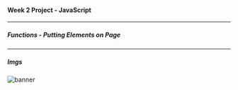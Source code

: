 #### Week 2 Project - JavaScript 
---
##### Functions - Putting Elements on Page
---

##### Imgs

![banner](https://raw.githubusercontent.com/jjrajani/Week2_Project/master/imgs/banner.jpeg)